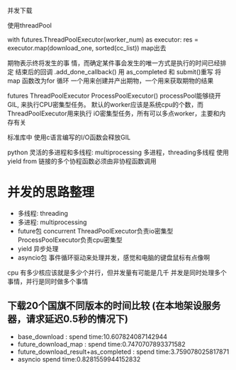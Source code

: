 并发下载

使用threadPool

with futures.ThreadPoolExecutor(worker_num) as executor:
        res = executor.map(download_one, sorted(cc_list))
map出去

期物表示终将发生的事
情，而确定某件事会发生的唯一方式是执行的时间已经排定
结束后的回调
.add_done_callback()
用 as_completed 和 submit()重写
将map 函数改为for 循环 一个用来创建并产出期物，一个用来获取期物的结果


futures 
ThreadPoolExecutor  ProcessPoolExecutor()  processPool能够绕开GIL,
来执行CPU密集型任务。 默认的worker应该是系统cpu的个数，而ThreadPoolExecutor用来执行
iO密集型任务，所有可以多点worker，主要和内存有关


标准库中 使用c语言编写的I/O函数会释放GIL

python 灵活的多进程和多线程: multiprocessing 多进程，threading多线程
使用 yield from 链接的多个协程函数必须由非协程函数调用


# 并发的思路整理

- 多线程: threading
- 多进程: multiprocessing
- future包 concurrent ThreadPoolExecutor负责io密集型  ProcessPoolExecutor负责cpu密集型
- yield 异步处理
- asyncio包 事件循环驱动来处理并发，感觉和电脑的键盘鼠标有点像啊 

cpu 有多少核应该就是多少个并行，但并发量有可能是几千
并发是同时处理多个事情，并行是同时做多个事情


## 下载20个国旗不同版本的时间比较 (在本地架设服务器，请求延迟0.5秒的情况下)

- base_download :  spend time:10.607824087142944
- future_download_map : spend time:0.7470707893371582
- future_download_result+as_completed : spend time:3.759078025817871
- asyncio spend time:0.8281559944152832

